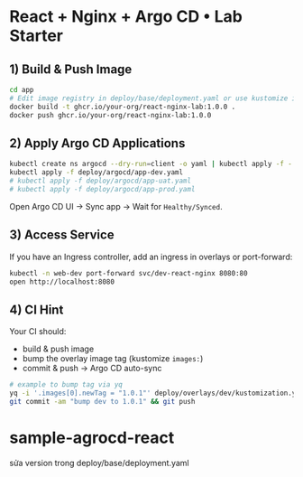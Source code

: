# React + Nginx + Argo CD • Lab Starter

## 1) Build & Push Image
```bash
cd app
# Edit image registry in deploy/base/deployment.yaml or use kustomize images override
docker build -t ghcr.io/your-org/react-nginx-lab:1.0.0 .
docker push ghcr.io/your-org/react-nginx-lab:1.0.0
```

## 2) Apply Argo CD Applications
```bash
kubectl create ns argocd --dry-run=client -o yaml | kubectl apply -f - 2>/dev/null || true
kubectl apply -f deploy/argocd/app-dev.yaml
# kubectl apply -f deploy/argocd/app-uat.yaml
# kubectl apply -f deploy/argocd/app-prod.yaml
```

Open Argo CD UI → Sync app → Wait for `Healthy/Synced`.

## 3) Access Service
If you have an Ingress controller, add an ingress in overlays or port-forward:
```bash
kubectl -n web-dev port-forward svc/dev-react-nginx 8080:80
open http://localhost:8080
```

## 4) CI Hint
Your CI should:
- build & push image
- bump the overlay image tag (kustomize `images:`)
- commit & push → Argo CD auto-sync
```bash
# example to bump tag via yq
yq -i '.images[0].newTag = "1.0.1"' deploy/overlays/dev/kustomization.yaml
git commit -am "bump dev to 1.0.1" && git push
```
# sample-agrocd-react



sửa version trong deploy/base/deployment.yaml
